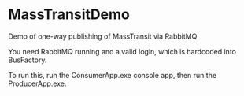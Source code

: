 # MassTransitDemo
Demo of one-way publishing of MassTransit via RabbitMQ

You need RabbitMQ running and a valid login, which is hardcoded into BusFactory.

To run this, run the ConsumerApp.exe console app, then run the ProducerApp.exe.


